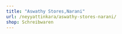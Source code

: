 ```yaml
---
title: "Aswathy Stores,Narani"
url: /neyyattinkara/aswathy-stores-narani/
shop: Schreibwaren
---
```

